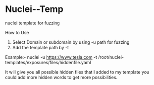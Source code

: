 # Nuclei--Temp
nuclei template for fuzzing 


How to Use
1. Select Domain or subdomain by using -u path for fuzzing 
2. Add the template path by -t 

Example:-
nuclei -u https://www.tesla.com -t /root/nuclei-templates/exposures/files/hiddenfile.yaml

It will give you all possible hidden files that I added to my template you could add more hidden words to get more possibilities. 

